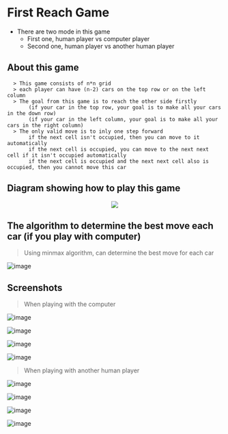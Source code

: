 # First Reach Game

 * There are two mode in this game
   * First one, human player vs computer player
   * Second one, human player vs another human player
 
 ## About this game
 
 ```
   > This game consists of n*n grid
   > each player can have (n-2) cars on the top row or on the left column
   > The goal from this game is to reach the other side firstly
        (if your car in the top row, your goal is to make all your cars in the down row)
        (if your car in the left column, your goal is to make all your cars in the right column)
   > The only valid move is to inly one step forward
        if the next cell isn't occupied, then you can move to it automatically
        if the next cell is occupied, you can move to the next next cell if it isn't occupied automatically
        if the next cell is occupied and the next next cell also is occupied, then you cannot move this car
 ```
 ## Diagram showing how to play this game
<p align="center">
 <img src="https://user-images.githubusercontent.com/101745968/207545746-18019676-dc1e-4a96-9c1f-49e296e8e748.png">
</p>

## The algorithm to determine the best move each car (if you play with computer)
> Using minmax algorithm, can determine the best move for each car

![image](https://user-images.githubusercontent.com/101745968/207545767-1e75359f-32c4-43d4-ac4e-33032e1c34ee.png)

## Screenshots
> When playing with the computer

![image](https://user-images.githubusercontent.com/101745968/207548408-fbb4610c-7e56-4868-a4d7-bccb5d1d91ef.png)

![image](https://user-images.githubusercontent.com/101745968/207548442-951afea4-4abe-4d43-a997-fd1c36b0894b.png)

![image](https://user-images.githubusercontent.com/101745968/207548483-f3a32cb3-1436-4ae3-bd50-fcb9fc906405.png)

![image](https://user-images.githubusercontent.com/101745968/207548520-359da3a3-4a86-42f8-9b13-9628ddb64b51.png)

> When playing with another human player

![image](https://user-images.githubusercontent.com/101745968/207549331-e03a0c75-617a-474a-9fd9-d0d3c2f0fe9e.png)

![image](https://user-images.githubusercontent.com/101745968/207549363-26ffaa23-2b02-47aa-9f5f-c56bed652926.png)

![image](https://user-images.githubusercontent.com/101745968/207549407-4b1048a8-edb6-4f99-9a2c-80de91fc7b3b.png)

![image](https://user-images.githubusercontent.com/101745968/207549447-03938459-24cd-4756-822d-99b0ff9de10f.png)


